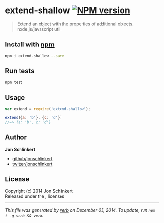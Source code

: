 # extend-shallow [![NPM version](https://badge.fury.io/js/extend-shallow.svg)](http://badge.fury.io/js/extend-shallow)

> Extend an object with the properties of additional objects. node.js/javascript util.

## Install with [npm](npmjs.org)

```bash
npm i extend-shallow --save
```

## Run tests

```bash
npm test
```

## Usage

```js
var extend = require('extend-shallow');

extend({a: 'b'}, {c: 'd'})
//=> {a: 'b', c: 'd'}
```

## Author

**Jon Schlinkert**
 
+ [github/jonschlinkert](https://github.com/jonschlinkert)
+ [twitter/jonschlinkert](http://twitter.com/jonschlinkert) 

## License
Copyright (c) 2014 Jon Schlinkert  
Released under the ,  licenses

***

_This file was generated by [verb](https://github.com/assemble/verb) on December 05, 2014. To update, run `npm i -g verb && verb`._
